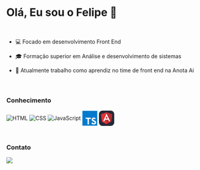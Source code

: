  # Olá, Eu sou o Felipe 👋

 <br/>

- 💻 Focado em desenvolvimento Front End
  
- 🎓 Formação superior em Análise e desenvolvimento de sistemas

- 💼 Atualmente trabalho como aprendiz no time de front end na Anota Ai

</br>

 ## <h3>Conhecimento</h3>

<div style="display: inline_block">
    <img align='center' alt='HTML' width='40' height='40' src="https://cdn.jsdelivr.net/gh/devicons/devicon/icons/html5/html5-plain-wordmark.svg"  />
    <img align='center' alt='CSS' width='40' height='40' src="https://cdn.jsdelivr.net/gh/devicons/devicon/icons/css3/css3-plain-wordmark.svg" />          
    <img align='center' alt='JavaScript' width='40' height='40' src="https://cdn.jsdelivr.net/gh/devicons/devicon/icons/javascript/javascript-plain.svg" /> 
    <img align='center' alt='TypeScript' width='40' height='40' src="https://raw.githubusercontent.com/devicons/devicon/master/icons/typescript/typescript-plain.svg" /> 
    <img align='center' alt='Angular' width='40' height='40' src="https://raw.githubusercontent.com/tandpfun/skill-icons/main/icons/Angular-Dark.svg" /> 
</div>

</br>

 ## <h3>Contato</h3>

<div>
  <a href='https://www.linkedin.com/in/felipepereiradev/' target: _blank > <img  src='https://img.shields.io/badge/-LinkedIn-%230077B5?style=for-the-badge&logo=linkedin&logoColor=white'></a>
  
</div>
 
  


  
